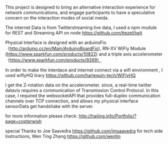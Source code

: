 This project is designed to bring an alternative interaction experience for network communications, and engage participants to have a speculative concern on the interaction modes of social meida.

The internet Data is from Twitterstreaming live data, I used a npm module for REST and Streaming API on node https://github.com/ttezel/twit

Physical Interface is designed with an arduinoFio（http://arduino.cc/en/Main/ArduinoBoardFio), RN-XV WiFly Module (https://www.sparkfun.com/products/10822) and a triple axis accelerometer（https://www.sparkfun.com/products/9269）

In order to make the interdace and internet connect via a wifi environment , I used wiflyHQ lirary https://github.com/harlequin-tech/WiFlyHQ

I get the Z-rotation data on the accelerometer. since, a real-time twitter datavis requires a communication of Transmission Control Protocol. In this case, I required the websocketAPI that provides full-duplex communication channels over TCP connection, and allows my physical interface sensorData get handshake with the server.

for more information please check:
http://haijing.info/Portfolio/?page=copterwish


special Thanks to Joe Saavedra https://github.com/jmsaavedra for tech side Instructions, Wen Ting Zhang https://github.com/wentin


